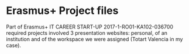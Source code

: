 # Erasmus+ Project files
Part of Erasmus+ IT CAREER START-UP 2017-1-RO01-KA102-036700 required projects involved 3 presentation websites: personal, of an institution and of the workspace we were assigned (Totart Valencia in my case).
